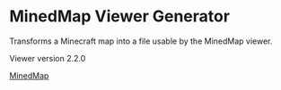 # MinedMap Viewer Generator

Transforms a Minecraft map into a file usable by the MinedMap viewer.

Viewer version 2.2.0

[MinedMap](https://github.com/neocturne/MinedMap)